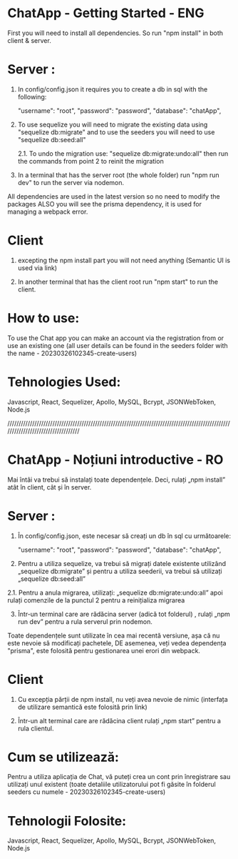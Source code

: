 # ChatApp - Getting Started - ENG

First you will need to install all dependencies. So run "npm install" in both client & server.

# Server :


1. In config/config.json it requires you to create a db in sql with the following:

   "username": "root",
   "password": "password",
   "database": "chatApp",
   
3. To use sequelize you will need to migrate the existing data using "sequelize db:migrate" and to use the seeders you will need to use "sequelize db:seed:all"

   2.1. To undo the migration use: "sequelize db:migrate:undo:all" then run the commands from point 2 to reinit the migration

4. In a terminal that has the server root (the whole folder) run "npm run dev" to run the server via nodemon.

All dependencies are used in the latest version so no need to modify the packages ALSO you will see the prisma dependency, it is used for managing a webpack error.

# Client

1. excepting the npm install part you will not need anything (Semantic UI is used via link)

2. In another terminal that has the client root run "npm start" to run the client.

# How to use:

To use the Chat app you can make an account via the registration from or use an existing one (all user details can be found in the seeders folder with the name - 20230326102345-create-users)

# Tehnologies Used:
Javascript, React, Sequelizer, Apollo, MySQL, Bcrypt, JSONWebToken, Node.js

///////////////////////////////////////////////////////////////////////////////////////////////////////////////////////////////////

#  ChatApp - Noțiuni introductive - RO

Mai întâi va trebui să instalați toate dependențele. Deci, rulați „npm install” atât în client, cât și în server.

# Server :

1. În config/config.json, este necesar să creați un db în sql cu următoarele:

   "username": "root",
   "password": "password",
   "database": "chatApp",

2. Pentru a utiliza sequelize, va trebui să migrați datele existente utilizând „sequelize db:migrate” și pentru a utiliza seederii, va trebui să utilizați „sequelize db:seed:all”

2.1. Pentru a anula migrarea, utilizați: „sequelize db:migrate:undo:all” apoi rulați comenzile de la punctul 2 pentru a reinițializa migrarea

3. Într-un terminal care are rădăcina server (adică tot folderul) , rulați „npm run dev” pentru a rula serverul prin nodemon.

Toate dependențele sunt utilizate în cea mai recentă versiune, așa că nu este nevoie să modificați pachetele, DE asemenea, veți vedea dependența "prisma", este folosită pentru gestionarea unei erori din webpack.

# Client

1. Cu excepția părții de npm install, nu veți avea nevoie de nimic (interfața de utilizare semantică este folosită prin link)

2. Într-un alt terminal care are rădăcina client rulați „npm start” pentru a rula clientul.

# Cum se utilizează:

Pentru a utiliza aplicația de Chat, vă puteți crea un cont prin înregistrare sau utilizați unul existent (toate detaliile utilizatorului pot fi găsite în folderul seeders cu numele - 20230326102345-create-users)

# Tehnologii Folosite:
Javascript, React, Sequelizer, Apollo, MySQL, Bcrypt, JSONWebToken, Node.js
